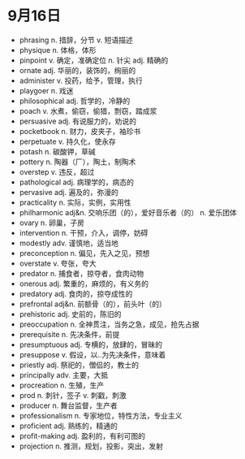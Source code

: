 # 9月16日

- phrasing n. 措辞，分节 v. 短语描述
- physique n. 体格，体形
- pinpoint v. 确定，准确定位 n. 针尖 adj. 精确的
- ornate adj. 华丽的，装饰的，绚丽的
- administer v. 投药，给予，管理，执行
- playgoer n. 戏迷
- philosophical adj. 哲学的，冷静的
- poach v. 水煮，偷窃，偷猎，剽窃，踏成浆
- persuasive adj. 有说服力的，劝说的
- pocketbook n. 财力，皮夹子，袖珍书
- perpetuate v. 持久化，使永存
- potash n. 碳酸钾，草碱
- pottery n. 陶器（厂），陶土，制陶术
- overstep v. 违反，超过
- pathological adj. 病理学的，病态的
- pervasive adj. 遍及的，弥漫的
- practicality n. 实际，实例，实用性
- philharmonic adj&n. 交响乐团（的），爱好音乐者（的） n. 爱乐团体
- ovary n. 卵巢，子房
- intervention n. 干预，介入，调停，妨碍
- modestly adv. 谨慎地，适当地
- preconception n. 偏见，先入之见，预想
- overstate v. 夸张，夸大
- predator n. 捕食者，掠夺者，食肉动物
- onerous adj. 繁重的，麻烦的，有义务的
- predatory adj. 食肉的，掠夺成性的
- prefrontal adj&n. 前额骨（的），前头叶（的）
- prehistoric adj. 史前的，陈旧的
- preoccupation n. 全神贯注，当务之急，成见，抢先占据
- prerequisite n. 先决条件，前提
- presumptuous adj. 专横的，放肆的，冒昧的
- presuppose v. 假设，以..为先决条件，意味着
- priestly adj. 祭祀的，僧侣的，教士的
- principally adv. 主要，大抵
- procreation n. 生殖，生产
- prod n. 刺针，签子 v. 刺戳，刺激
- producer n. 舞台监督，生产者
- professionalism n. 专家地位，特性方法，专业主义
- proficient adj. 熟练的，精通的
- profit-making adj. 盈利的，有利可图的
- projection n. 推测，规划，投影，突出，发射
